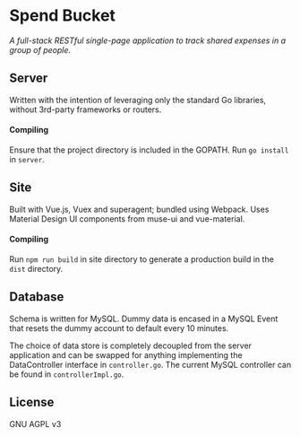 # Spend Bucket

*A full-stack RESTful single-page application to track shared expenses in a group of people.*

## Server

Written with the intention of leveraging only the standard Go libraries, without 3rd-party frameworks or routers.

#### Compiling

Ensure that the project directory is included in the GOPATH. Run `go install` in `server`.

## Site

Built with Vue.js, Vuex and superagent; bundled using Webpack. Uses Material Design UI components from muse-ui and vue-material.

#### Compiling

Run `npm run build` in site directory to generate a production build in the `dist` directory.

## Database

Schema is written for MySQL. Dummy data is encased in a MySQL Event that resets the dummy account to default every 10 minutes.

The choice of data store is completely decoupled from the server application and can be swapped for anything implementing the DataController interface in `controller.go`. The current MySQL controller can be found in `controllerImpl.go`.

## License

GNU AGPL v3